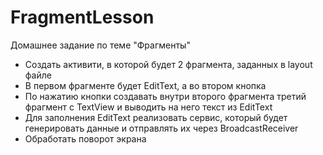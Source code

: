 # FragmentLesson
Домашнее задание по теме "Фрагменты"

* Создать активити, в которой будет 2 фрагмента, заданных в layout файле
* В первом фрагменте будет EditText, а во втором кнопка
* По нажатию кнопки создавать внутри второго фрагмента третий фрагмент с TextView и выводить на него текст из EditText
* Для заполнения EditText реализовать сервис, который будет генерировать данные и отправлять их через BroadcastReceiver
* Обработать поворот экрана
